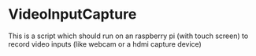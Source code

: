 # VideoInputCapture
This is a script which should run on an raspberry pi (with touch screen) to record video inputs (like webcam or a hdmi capture device)
